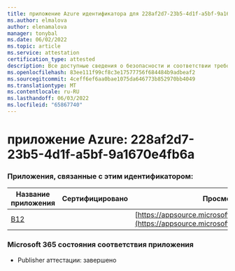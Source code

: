 ```yaml
---
title: приложение Azure идентификатора для 228af2d7-23b5-4d1f-a5bf-9a1670e4fb6a
ms.author: elmalova
author: elenamalova
manager: tonybal
ms.date: 06/02/2022
ms.topic: article
ms.service: attestation
certification_type: attested
description: Все доступные сведения о безопасности и соответствии требованиям для 228af2d7-23b5-4d1f-a5bf-9a1670e4fb6a.
ms.openlocfilehash: 83ee111f99cf8c3e17577756f684484b9adbeaf2
ms.sourcegitcommit: 4ceff6ef6aa0bae1075da646773b852970bb4049
ms.translationtype: MT
ms.contentlocale: ru-RU
ms.lasthandoff: 06/03/2022
ms.locfileid: "65867740"
---
```

# <a name="azure-app-id-228af2d7-23b5-4d1f-a5bf-9a1670e4fb6a"></a>приложение Azure: 228af2d7-23b5-4d1f-a5bf-9a1670e4fb6a


### <a name="apps-associated-with-this-id"></a>Приложения, связанные с этим идентификатором:
| **Название приложения** | **Сертифицировано** | **Просмотр в AppSource** |
|--------------|---------------|-----------------------|
| [B12](../forward/WA200004073.md) |  | [https://appsource.microsoft.com/product/office/WA200004073](https://appsource.microsoft.com/product/office/WA200004073) |

### <a name="microsoft-365-app-compliance-status"></a>Microsoft 365 состояния соответствия приложения
- Publisher аттестации: завершено
